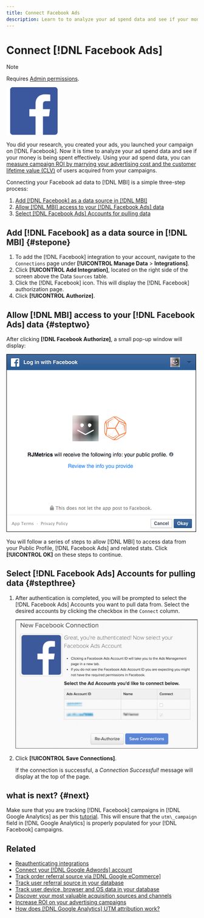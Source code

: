 ```yaml
---
title: Connect Facebook Ads
description: Learn to to analyze your ad spend data and see if your money is being spent effectively.
---
```

# Connect [!DNL Facebook Ads]

>[!NOTE]
>
>Requires [Admin permissions](../../../administrator/user-management/user-management.md).

![](../../../assets/Facebook_Logo.png)

You did your research, you created your ads, you launched your campaign on [!DNL Facebook]. Now it is time to analyze your ad spend data and see if your money is being spent effectively. Using your ad spend data, you can [measure campaign ROI by marrying your advertising cost and the customer lifetime value (CLV)](../../../data-analyst/analysis/roi-ad-camp.md) of users acquired from your campaigns.

Connecting your Facebook ad data to [!DNL MBI] is a simple three-step process:

1. [Add [!DNL Facebook] as a data source in [!DNL MBI]](#stepone)
1. [Allow [!DNL MBI] access to your [!DNL Facebook Ads] data](#steptwo)
1. [Select [!DNL Facebook Ads] Accounts for pulling data](#stepthree)

## Add [!DNL Facebook] as a data source in [!DNL MBI] {#stepone}

1. To add the [!DNL Facebook] integration to your account, navigate to the `Connections` page under **[!UICONTROL Manage Data** > **Integrations]**.
1. Click **[!UICONTROL Add Integration]**, located on the right side of the screen above the Data `Sources` table.
1. Click the [!DNL Facebook] icon. This will display the [!DNL Facebook] authorization page.
1. Click **[!UICONTROL Authorize]**.

## Allow [!DNL MBI] access to your [!DNL Facebook Ads] data {#steptwo}

After clicking **[!DNL Facebook Authorize]**, a small pop-up window will display:

 ![](../../../assets/Facebook_Access_Popup.png)

You will follow a series of steps to allow [!DNL MBI] to access data from your Public Profile, [!DNL Facebook Ads] and related stats. Click **[!UICONTROL OK]** on these steps to continue.

## Select [!DNL Facebook Ads] Accounts for pulling data {#stepthree}

1. After authentication is completed, you will be prompted to select the [!DNL Facebook Ads] Accounts you want to pull data from. Select the desired accounts by clicking the checkbox in the `Connect` column.

     ![](../../../assets/Facebook_Ad_Accounts.png)

1. Click **[!UICONTROL Save Connections]**.

   If the connection is successful, a *Connection Successful!* message will display at the top of the page.

## what is next? {#next}

Make sure that you are tracking [!DNL Facebook] campaigns in [!DNL Google Analytics] as per this [tutorial](https://www.facebook.com/business/google-analytics). This will ensure that the `utm\_campaign` field in [!DNL Google Analytics] is properly populated for your [!DNL Facebook] campaigns.

## Related

* [Reauthenticating integrations](https://support.magento.com/hc/en-us/articles/360016733151)
* [Connect your [!DNL Google Adwords] account](../integrations/google-ecommerce.md)
* [Track order referral source via [!DNL Google eCommerce]](../integrations/google-ecommerce.md)
* [Track user referral source in your database](../../analysis/google-track-user-acq.md)
* [Track user device, browser and OS data in your database](../../analysis/track-usr-dev-browser.md)
* [Discover your most valuable acquisition sources and channels](../../analysis/most-value-source-channel.md)
* [Increase ROI on your advertising campaigns](../../analysis/roi-ad-camp.md)
* [How does [!DNL Google Analytics] UTM attribution work?](../../analysis/utm-attributes.md)
